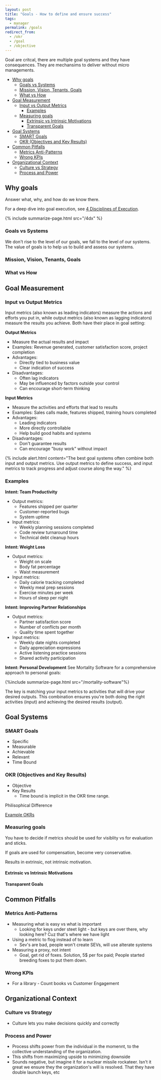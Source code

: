 ```yaml
---
layout: post
title: "Goals - How to define and ensure success"
tags:
  - manager
permalink: /goals
redirect_from:
  - /okr
  - /goal
  - /objective
---
```


Goal are critcal, there are multiple goal systems and they have consequences. They are mechansims to deliver without micro managements.

<!-- prettier-ignore-start -->

<!-- vim-markdown-toc-start -->

- [Why goals](#why-goals)
  - [Goals vs Systems](#goals-vs-systems)
  - [Mission, Vision, Tenants, Goals](#mission-vision-tenants-goals)
  - [What vs How](#what-vs-how)
- [Goal Measurement](#goal-measurement)
  - [Input vs Output Metrics](#input-vs-output-metrics)
    - [Examples](#examples)
  - [Measuring goals](#measuring-goals)
    - [Extrinsic vs Intrinsic Motivations](#extrinsic-vs-intrinsic-motivations)
    - [Transparent Goals](#transparent-goals)
- [Goal Systems](#goal-systems)
  - [SMART Goals](#smart-goals)
  - [OKR (Objectives and Key Results)](#okr)
- [Common Pitfalls](#common-pitfalls)
  - [Metrics Anti-Patterns](#metrics-anti-patterns)
  - [Wrong KPIs](#wrong-kpis)
- [Organizational Context](#organizational-context)
  - [Culture vs Strategy](#culture-vs-strategy)
  - [Process and Power](#process-and-power)

<!-- vim-markdown-toc-end -->
<!-- prettier-ignore-end -->

## Why goals

Answer what, why, and how do we know there.

For a deep dive into goal execution, see [4 Disciplines of Execution](/4dx).

{% include summarize-page.html src="/4dx" %}

### Goals vs Systems

We don't rise to the level of our goals, we fall to the level of our systems. The value of goals is to help us to build and assess our systems.

### Mission, Vision, Tenants, Goals

### What vs How

## Goal Measurement

### Input vs Output Metrics

Input metrics (also known as leading indicators) measure the actions and efforts you put in, while output metrics (also known as lagging indicators) measure the results you achieve. Both have their place in goal setting:

**Output Metrics**

- Measure the actual results and impact
- Examples: Revenue generated, customer satisfaction score, project completion
- Advantages:
  - Directly tied to business value
  - Clear indication of success
- Disadvantages:
  - Often lag indicators
  - May be influenced by factors outside your control
  - Can encourage short-term thinking

**Input Metrics**

- Measure the activities and efforts that lead to results
- Examples: Sales calls made, features shipped, training hours completed
- Advantages:
  - Leading indicators
  - More directly controllable
  - Help build good habits and systems
- Disadvantages:
  - Don't guarantee results
  - Can encourage "busy work" without impact

{% include alert.html content="The best goal systems often combine both input and output metrics. Use output metrics to define success, and input metrics to track progress and adjust course along the way." %}

### Examples

**Intent: Team Productivity**

- Output metrics:
  - Features shipped per quarter
  - Customer-reported bugs
  - System uptime
- Input metrics:
  - Weekly planning sessions completed
  - Code review turnaround time
  - Technical debt cleanup hours

**Intent: Weight Loss**

- Output metrics:
  - Weight on scale
  - Body fat percentage
  - Waist measurement
- Input metrics:
  - Daily calorie tracking completed
  - Weekly meal prep sessions
  - Exercise minutes per week
  - Hours of sleep per night

**Intent: Improving Partner Relationships**

- Output metrics:
  - Partner satisfaction score
  - Number of conflicts per month
  - Quality time spent together
- Input metrics:
  - Weekly date nights completed
  - Daily appreciation expressions
  - Active listening practice sessions
  - Shared activity participation

**Intent: Personal Development**
See Mortality Software for a comprehensive approach to personal goals:

{%include summarize-page.html src="/mortality-software"%}

The key is matching your input metrics to activities that will drive your desired outputs. This combination ensures you're both doing the right activities (input) and achieving the desired results (output).

## Goal Systems

### SMART Goals

- Specific
- Measurable
- Achievable
- Relevant
- Time Bound

### OKR (Objectives and Key Results)

- Objective
- Key Results
  - Time bound is implicit in the OKR time range.

Philisophical Difference

[Example OKRs](https://www.whatmatters.com/get-examples)

### Measuring goals

You have to decide if metrics should be used for visiblity vs for evaluation and sticks.

If goals are used for compensation, become very conservative.

Results in extrinsic, not intrinsic motivation.

#### Extrinsic vs Intrinsic Motivations

#### Transparent Goals

## Common Pitfalls

### Metrics Anti-Patterns

- Measuring what is easy vs what is important
  - Looking for keys under steet light - but keys are over there, why looking here? Cuz that's where we have light
- Using a metric to flog instead of to learn
  - Sev's are bad, people won't create SEVs, will use alterate systems
- Measuring a proxy, not intent
  - Goal, get rid of foxes. Solution, 5\$ per fox paid; People started breeding foxes to put them down.

### Wrong KPIs

- For a library - Count books vs Customer Engagement

## Organizational Context

### Culture vs Strategy

- Culture lets you make decisions quickly and correctly

### Process and Power

- Process shifts power from the individual in the momennt, to the collective understanding of the organization.
- This shifts from maximizing upside to minimizing downside
- Sounds negative, but imagine it for a nuclear missile rockateer. Isn't it great we ensure they the organization's will is resolved. That they have double launch keys, etc
